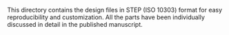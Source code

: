This directory contains the design files in STEP (ISO 10303) format for easy reproducibility and customization. All the parts have been individually discussed in detail in the published manuscript.
